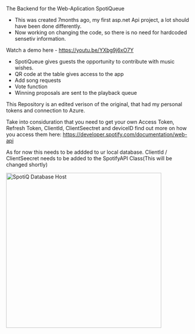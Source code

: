 The Backend for the Web-Aplication SpotiQueue 
- This was created 7months ago, my first asp.net Api project, a lot should have been done differently.
- Now working on changing the code, so there is no need for hardcoded sensetiv information. 

Watch a demo here - https://youtu.be/YXbg9j6xO7Y

- SpotiQueue gives guests the opportunity to contribute with music wishes.
- QR code at the table gives access to the app
- Add song requests
- Vote function
- Winning proposals are sent to the playback queue

This Repository is an edited verison of the original, that had my personal tokens and connection to Azure. 

Take into considuration that you need to get your own Access Token, Refresh Token, ClientId, ClientSeectret and deviceID find out more on how you access them here: https://developer.spotify.com/documentation/web-api

As for now this needs to be addded to ur local database. ClientId / ClientSeecret needs to be added to the SpotifyAPI Class(This will be changed shortly)

<img width="421" alt="SpotiQ Database Host" src="https://github.com/Cordeliamk/SpotiQ-Backend-Public/assets/123935150/b34c4b8f-ec1d-43f5-8536-005c93d7669f">

